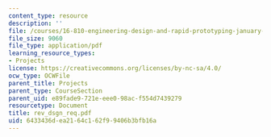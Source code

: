 ```yaml
---
content_type: resource
description: ''
file: /courses/16-810-engineering-design-and-rapid-prototyping-january-iap-2005/6433436dea2164c162f99406b3bfb16a_rev_dsgn_req.pdf
file_size: 9060
file_type: application/pdf
learning_resource_types:
- Projects
license: https://creativecommons.org/licenses/by-nc-sa/4.0/
ocw_type: OCWFile
parent_title: Projects
parent_type: CourseSection
parent_uid: e89fade9-721e-eee0-98ac-f554d7439279
resourcetype: Document
title: rev_dsgn_req.pdf
uid: 6433436d-ea21-64c1-62f9-9406b3bfb16a
---
```

